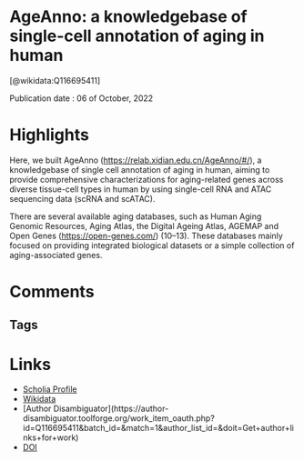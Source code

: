 
AgeAnno: a knowledgebase of single-cell annotation of aging in human
====================================================================
  
  [@wikidata:Q116695411]  
  
Publication date : 06 of October, 2022  

# Highlights

Here, we built AgeAnno (https://relab.xidian.edu.cn/AgeAnno/#/), a knowledgebase of single cell annotation of aging in human, aiming to provide comprehensive characterizations for aging-related genes across diverse tissue-cell types in human by using single-cell RNA and ATAC sequencing data (scRNA and scATAC).

There are several available aging databases, such as Human Aging Genomic Resources, Aging Atlas, the Digital Ageing Atlas, AGEMAP and Open Genes (https://open-genes.com/) (10–13). These databases mainly focused on providing integrated biological datasets or a simple collection of aging-associated genes.

# Comments

## Tags

# Links
  
 * [Scholia Profile](https://scholia.toolforge.org/work/Q116695411)  
 * [Wikidata](https://www.wikidata.org/wiki/Q116695411)  
 * [Author Disambiguator](https://author-
disambiguator.toolforge.org/work_item_oauth.php?id=Q116695411&batch_id=&match=1&author_list_id=&doit=Get+author+links+for+work)  
 * [DOI](https://doi.org/10.1093/NAR/GKAC847)  
